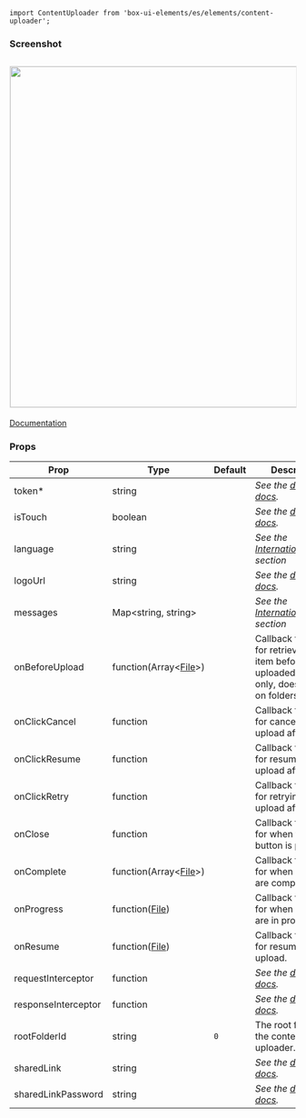 `import ContentUploader from 'box-ui-elements/es/elements/content-uploader';`

### Screenshot

## <img src="https://user-images.githubusercontent.com/1075325/27887153-09243762-6194-11e7-8d2d-cf654d9364bc.png" style="border: 1px solid #e8e8e8" width="600" />

[Documentation](https://developer.box.com/docs/box-content-uploader)

### Props

| Prop                | Type                                                                           | Default | Description                                                                                            |
| ------------------- | ------------------------------------------------------------------------------ | ------- | ------------------------------------------------------------------------------------------------------ |
| token\*             | string                                                                         |         | _See the [developer docs](https://developer.box.com/docs/box-content-uploader#section-options)._       |
| isTouch             | boolean                                                                        |         | _See the [developer docs](https://developer.box.com/docs/box-content-uploader#section-options)._       |
| language            | string                                                                         |         | _See the [Internationalization](../README.md#internationalization) section_                            |
| logoUrl             | string                                                                         |         | _See the [developer docs](https://developer.box.com/docs/box-content-uploader#section-options)._       |
| messages            | Map<string, string>                                                            |         | _See the [Internationalization](../README.md#internationalization) section_                            |
| onBeforeUpload      | function(Array&lt;[File](https://developer.box.com/reference#file-object)&gt;) |         | Callback function for retrieving an item before it has uploaded on files only, doesn't work on folders |
| onClickCancel       | function                                                                       |         | Callback function for canceling a file upload after click                                              |
| onClickResume       | function                                                                       |         | Callback function for resuming a file upload after click                                               |
| onClickRetry        | function                                                                       |         | Callback function for retrying a file upload after click                                               |
| onClose             | function                                                                       |         | Callback function for when the close button is pressed.                                                |
| onComplete          | function(Array&lt;[File](https://developer.box.com/reference#file-object)&gt;) |         | Callback function for when uploads are complete.                                                       |
| onProgress          | function([File](https://developer.box.com/reference#file-object))              |         | Callback function for when uploads are in progress.                                                    |
| onResume            | function([File](https://developer.box.com/reference#file-object))              |         | Callback function for resuming a file upload.                                                          |
| requestInterceptor  | function                                                                       |         | _See the [developer docs](https://developer.box.com/docs/box-content-uploader#section-options)._       |
| responseInterceptor | function                                                                       |         | _See the [developer docs](https://developer.box.com/docs/box-content-uploader#section-options)._       |
| rootFolderId        | string                                                                         | `0`     | The root folder for the content uploader.                                                              |
| sharedLink          | string                                                                         |         | _See the [developer docs](https://developer.box.com/docs/box-content-uploader#section-options)._       |
| sharedLinkPassword  | string                                                                         |         | _See the [developer docs](https://developer.box.com/docs/box-content-uploader#section-options)._       |
